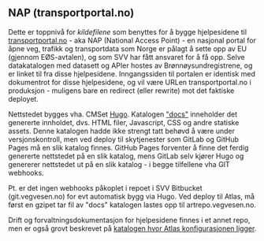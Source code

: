 ## NAP (transportportal.no)

Dette er toppnivå for *kildefilene* som benyttes for å bygge hjelpesidene til [transportportal.no](https://transportportal.no) - aka NAP (National Access Point) - en nasjonal portal for åpne veg, trafikk og transportdata som Norge er pålagt å sette opp av EU (gjennom EØS-avtalen), og som SVV har fått ansvaret for å få opp. Selve datakatalogen med datasett og APIer hostes av Brønnøysundregistrene, og er linket til fra disse hjelpesidene. Inngangssiden til portalen er identisk med dokumentrot for disse hjelpesidene, og vil være URLen transportportal.no i produksjon - muligens bare en redirect (eller rewrite)  mot det faktiske deployet.

Nettstedet bygges vha. CMSet [Hugo](https://gohugo.io/). Katalogen ["docs"](docs/) inneholder det genererte innholdet, dvs. HTML filer, Javascript, CSS og andre statiske assets. Denne katalogen hadde ikke strengt tatt behøvd å være under versjonskontroll, men ved deploy til skytjenester som GitLab og GitHub Pages må en slik katalog finnes. GitHub Pages forventer å finne det ferdig genererte nettstedet på en slik katalog, mens GitLab selv kjører Hugo og genererer nettstedet ut på en slik katalog - i begge tilfellene vha GIT webhooks.

Pt. er det ingen webhooks påkoplet i repoet i SVV Bitbucket (git.vegvesen.no) for evt automatisk bygg via Hugo. Ved deploy til Atlas, må først en gzipet tar fil  av "docs" katalogen lastes opp til artrepo.vegvesen.no.

Drift og forvaltningsdokumentasjon for hjelpesidene finnes i et annet repo, men er også grovt beskrevet på [katalogen hvor Atlas konfigurasjonen ligger](atlas/).
